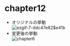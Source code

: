 # chapter12
- オリジナルの挙動  
![ezgif-7-ddc47e82$e41b](https://user-images.githubusercontent.com/49583698/119879191-ecc70480-bf65-11eb-89e5-2c0f623b5229.gif)
- 変更後の挙動  
![chapter6](https://user-images.githubusercontent.com/49583698/119877803-6cec6a80-bf64-11eb-8cc2-498c60685991.gif)
